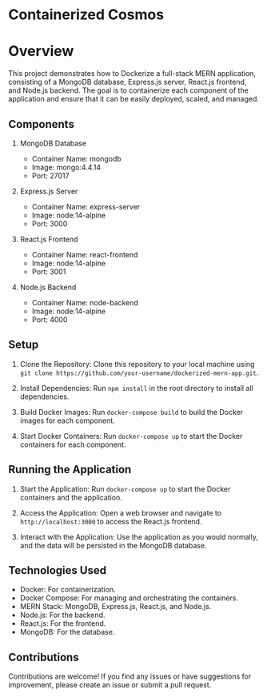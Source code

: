 # Containerized Cosmos
# Overview

This project demonstrates how to Dockerize a full-stack MERN application, consisting of a MongoDB database, Express.js server, React.js frontend, and Node.js backend. The goal is to containerize each component of the application and ensure that it can be easily deployed, scaled, and managed.

## Components

1. MongoDB Database
    - Container Name: mongodb
    - Image: mongo:4.4.14
    - Port: 27017

2. Express.js Server
    - Container Name: express-server
    - Image: node:14-alpine
    - Port: 3000

3. React.js Frontend
    - Container Name: react-frontend
    - Image: node:14-alpine
    - Port: 3001

4. Node.js Backend
    - Container Name: node-backend
    - Image: node:14-alpine
    - Port: 4000

## Setup

1. Clone the Repository: Clone this repository to your local machine using `git clone https://github.com/your-username/dockerized-mern-app.git`.

2. Install Dependencies: Run `npm install` in the root directory to install all dependencies.

3. Build Docker Images: Run `docker-compose build` to build the Docker images for each component.

4. Start Docker Containers: Run `docker-compose up` to start the Docker containers for each component.

## Running the Application

1. Start the Application: Run `docker-compose up` to start the Docker containers and the application.

2. Access the Application: Open a web browser and navigate to `http://localhost:3000` to access the React.js frontend.

3. Interact with the Application: Use the application as you would normally, and the data will be persisted in the MongoDB database.

## Technologies Used

- Docker: For containerization.
- Docker Compose: For managing and orchestrating the containers.
- MERN Stack: MongoDB, Express.js, React.js, and Node.js.
- Node.js: For the backend.
- React.js: For the frontend.
- MongoDB: For the database.

## Contributions

Contributions are welcome! If you find any issues or have suggestions for improvement, please create an issue or submit a pull request.

